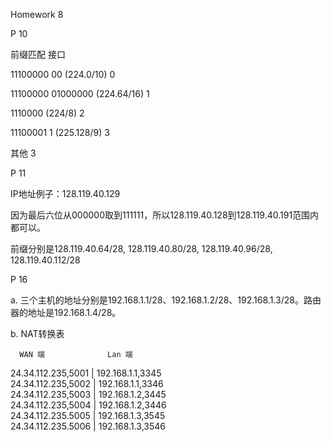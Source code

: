 Homework 8

P 10

前缀匹配                          接口

11100000 00 (224.0/10)            0 

11100000 01000000 (224.64/16)     1 

1110000 (224/8)                   2 

11100001 1 (225.128/9)            3 

其他                              3


P 11

IP地址例子：128.119.40.129

因为最后六位从000000取到111111，所以128.119.40.128到128.119.40.191范围内都可以。

前缀分别是128.119.40.64/28, 128.119.40.80/28, 128.119.40.96/28, 128.119.40.112/28

P 16

a. 三个主机的地址分别是192.168.1.1/28、192.168.1.2/28、192.168.1.3/28。路由器的地址是192.168.1.4/28。

b. NAT转换表

      WAN 端              Lan 端  
24.34.112.235,5001 | 192.168.1.1,3345  
24.34.112.235,5002 | 192.168.1.1,3346  
24.34.112.235,5003 | 192.168.1.2,3445  
24.34.112.235,5004 | 192.168.1.2,3446  
24.34.112.235.5005 | 192.168.1.3,3545  
24.34.112.235.5006 | 192.168.1.3,3546
